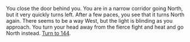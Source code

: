 You close the door behind you. You are in a
narrow corridor going North, but it very
quickly turns left. After a few paces, you see
that it turns North again. There seems to be a
way West, but the light is blinding as you
approach. You turn your head away from the
fierce fight and heat and go North instead.
[Turn to 144](144).
